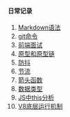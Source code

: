 #### 日常记录
1. [Markdown语法](https://github.com/YongSheng511/note/issues/1)<br>
2. [git命令](https://github.com/YongSheng511/note/issues/2)<br>
3. [前端面试](https://github.com/YongSheng511/note/issues/3)<br>
4. [原型和原型链](https://github.com/YongSheng511/note/issues/4)<br>
5. [防抖](https://github.com/YongSheng511/note/issues/5)<br>
6. [节流](https://github.com/YongSheng511/note/issues/6)<br>
7. [箭头函数](https://github.com/YongSheng511/note/issues/6)<br>
8. [数据类型](https://github.com/Asever6/note/issues/8)<br>
9. [JS中this分析](https://github.com/Asever6/note/issues/9)<br>
10. [V8底层运行机制](https://github.com/Asever6/note/issues/10)<br>
